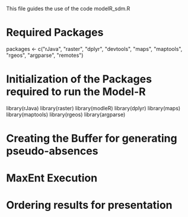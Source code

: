 This file guides the use of the code modelR_sdm.R

# Required Packages
packages <- c("rJava", "raster", "dplyr", "devtools", "maps", "maptools", "rgeos", "argparse", "remotes")

# Initialization of the Packages required to run the Model-R
library(rJava)
library(raster)
library(modleR)
library(dplyr)
library(maps)
library(maptools)
library(rgeos)
library(argparse)

# Creating the Buffer for generating pseudo-absences

# MaxEnt Execution

# Ordering results for presentation

